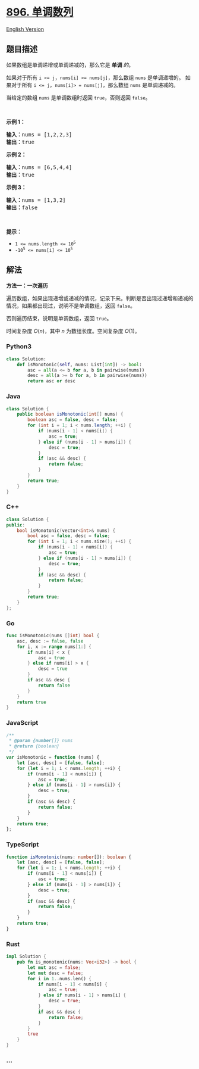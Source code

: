 # [896. 单调数列](https://leetcode.cn/problems/monotonic-array)

[English Version](/solution/0800-0899/0896.Monotonic%20Array/README_EN.md)

## 题目描述

<!-- 这里写题目描述 -->

<p>如果数组是单调递增或单调递减的，那么它是&nbsp;<strong>单调 </strong><em>的</em>。</p>

<p>如果对于所有 <code>i &lt;= j</code>，<code>nums[i] &lt;= nums[j]</code>，那么数组 <code>nums</code> 是单调递增的。 如果对于所有 <code>i &lt;= j</code>，<code>nums[i]&gt; = nums[j]</code>，那么数组 <code>nums</code>&nbsp;是单调递减的。</p>

<p>当给定的数组 <code>nums</code>&nbsp;是单调数组时返回 <code>true</code>，否则返回 <code>false</code>。</p>

<p>&nbsp;</p>

<ol>
</ol>

<p><strong>示例 1：</strong></p>

<pre>
<strong>输入：</strong>nums = [1,2,2,3]
<strong>输出：</strong>true
</pre>

<p><strong>示例 2：</strong></p>

<pre>
<strong>输入：</strong>nums = [6,5,4,4]
<strong>输出：</strong>true
</pre>

<p><strong>示例 3：</strong></p>

<pre>
<strong>输入：</strong>nums = [1,3,2]
<strong>输出：</strong>false
</pre>

<p>&nbsp;</p>

<p><strong>提示：</strong></p>

<ul>
	<li><code>1 &lt;= nums.length &lt;= 10<sup>5</sup></code></li>
	<li><code>-10<sup>5</sup>&nbsp;&lt;= nums[i] &lt;= 10<sup>5</sup></code></li>
</ul>

## 解法

<!-- 这里可写通用的实现逻辑 -->

**方法一：一次遍历**

遍历数组，如果出现递增或递减的情况，记录下来。判断是否出现过递增和递减的情况，如果都出现过，说明不是单调数组，返回 `false`。

否则遍历结束，说明是单调数组，返回 `true`。

时间复杂度 $O(n)$，其中 $n$ 为数组长度。空间复杂度 $O(1)$。

<!-- tabs:start -->

### **Python3**

<!-- 这里可写当前语言的特殊实现逻辑 -->

```python
class Solution:
    def isMonotonic(self, nums: List[int]) -> bool:
        asc = all(a <= b for a, b in pairwise(nums))
        desc = all(a >= b for a, b in pairwise(nums))
        return asc or desc
```

### **Java**

<!-- 这里可写当前语言的特殊实现逻辑 -->

```java
class Solution {
    public boolean isMonotonic(int[] nums) {
        boolean asc = false, desc = false;
        for (int i = 1; i < nums.length; ++i) {
            if (nums[i - 1] < nums[i]) {
                asc = true;
            } else if (nums[i - 1] > nums[i]) {
                desc = true;
            }
            if (asc && desc) {
                return false;
            }
        }
        return true;
    }
}
```

### **C++**

```cpp
class Solution {
public:
    bool isMonotonic(vector<int>& nums) {
        bool asc = false, desc = false;
        for (int i = 1; i < nums.size(); ++i) {
            if (nums[i - 1] < nums[i]) {
                asc = true;
            } else if (nums[i - 1] > nums[i]) {
                desc = true;
            }
            if (asc && desc) {
                return false;
            }
        }
        return true;
    }
};
```

### **Go**

```go
func isMonotonic(nums []int) bool {
	asc, desc := false, false
	for i, x := range nums[1:] {
		if nums[i] < x {
			asc = true
		} else if nums[i] > x {
			desc = true
		}
		if asc && desc {
			return false
		}
	}
	return true
}
```

### **JavaScript**

```js
/**
 * @param {number[]} nums
 * @return {boolean}
 */
var isMonotonic = function (nums) {
    let [asc, desc] = [false, false];
    for (let i = 1; i < nums.length; ++i) {
        if (nums[i - 1] < nums[i]) {
            asc = true;
        } else if (nums[i - 1] > nums[i]) {
            desc = true;
        }
        if (asc && desc) {
            return false;
        }
    }
    return true;
};
```

### **TypeScript**

```ts
function isMonotonic(nums: number[]): boolean {
    let [asc, desc] = [false, false];
    for (let i = 1; i < nums.length; ++i) {
        if (nums[i - 1] < nums[i]) {
            asc = true;
        } else if (nums[i - 1] > nums[i]) {
            desc = true;
        }
        if (asc && desc) {
            return false;
        }
    }
    return true;
}
```

### **Rust**

```rust
impl Solution {
    pub fn is_monotonic(nums: Vec<i32>) -> bool {
        let mut asc = false;
        let mut desc = false;
        for i in 1..nums.len() {
            if nums[i - 1] < nums[i] {
                asc = true;
            } else if nums[i - 1] > nums[i] {
                desc = true;
            }
            if asc && desc {
                return false;
            }
        }
        true
    }
}
```

### **...**

```

```

<!-- tabs:end -->
